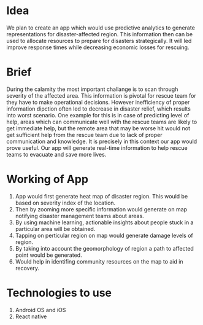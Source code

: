 # Idea

We plan to create an app which would use predictive analytics to generate representations for disaster-affected region.
This information then can be used to allocate resources to prepare for disasters strategically. It will led improve response times while decreasing economic losses for rescuing.

# Brief

During the calamity the most important challange is to scan through severity of the affected area. This information is pivotal for rescue team for they have to make operational decisions. However inefficiency of proper information dipction often led to decrease in disaster relief, which results into worst scenario. One example for this is in case of predicting level of help, areas which can communicate well with the rescue teams are likely to get immediate help, but the remote area that may be worse hit would not get sufficient help from the rescue team due to lack of proper communication and knowledge. It is precisely in this context our app would prove useful. Our app will generate real-time information to help rescue teams to evacuate and save more lives.

# Working of App

1) App would first generate heat map of disaster region. This would be based on severity index of the location.
2) Then by zooming more specific information would generate on map notifying disaster management teams about areas.
3) By using machine learning, actionable insights about people stuck in a particular area will be obtained.
4) Tapping on perticular region on map would generate damage levels of region.
5) By taking into account the geomorphology of region a path to affected point would be generated. 
6) Would help in identifing community resources on the map to aid in recovery.

# Technologies to use

1) Android OS and iOS
2) React native



